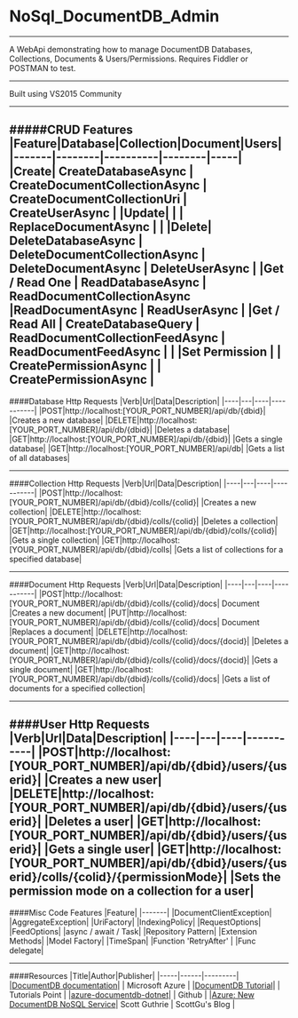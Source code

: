 # NoSql_DocumentDB_Admin

---

A WebApi demonstrating how to manage DocumentDB Databases, Collections, Documents & Users/Permissions. Requires Fiddler or POSTMAN to test.

---

Built using VS2015 Community

---

#####CRUD Features
|Feature|Database|Collection|Document|Users|
|-------|--------|----------|--------|-----|
|Create| CreateDatabaseAsync | CreateDocumentCollectionAsync | CreateDocumentCollectionUri | CreateUserAsync |
|Update| | | ReplaceDocumentAsync | | 
|Delete| DeleteDatabaseAsync | DeleteDocumentCollectionAsync | DeleteDocumentAsync | DeleteUserAsync |
|Get / Read One | ReadDatabaseAsync | ReadDocumentCollectionAsync |ReadDocumentAsync | ReadUserAsync | 
|Get / Read All | CreateDatabaseQuery | ReadDocumentCollectionFeedAsync | ReadDocumentFeedAsync | |
|Set Permission | | CreatePermissionAsync | | CreatePermissionAsync |
---

####Database Http Requests
|Verb|Url|Data|Description|
|----|---|----|-----------|
|POST|http://localhost:[YOUR_PORT_NUMBER]/api/db/{dbid}| |Creates a new database|
|DELETE|http://localhost:[YOUR_PORT_NUMBER]/api/db/{dbid}| |Deletes a database|
|GET|http://localhost:[YOUR_PORT_NUMBER]/api/db/{dbid}| |Gets a single database|
|GET|http://localhost:[YOUR_PORT_NUMBER]/api/db| |Gets a list of all databases|

---

####Collection Http Requests
|Verb|Url|Data|Description|
|----|---|----|-----------|
|POST|http://localhost:[YOUR_PORT_NUMBER]/api/db/{dbid}/colls/{colid}| |Creates a new collection|
|DELETE|http://localhost:[YOUR_PORT_NUMBER]/api/db/{dbid}/colls/{colid}| |Deletes a collection|
|GET|http://localhost:[YOUR_PORT_NUMBER]/api/db/{dbid}/colls/{colid}| |Gets a single collection|
|GET|http://localhost:[YOUR_PORT_NUMBER]/api/db/{dbid}/colls| |Gets a list of collections for a specified database|

---

####Document Http Requests
|Verb|Url|Data|Description|
|----|---|----|-----------|
|POST|http://localhost:[YOUR_PORT_NUMBER]/api/db/{dbid}/colls/{colid}/docs| Document |Creates a new document|
|PUT|http://localhost:[YOUR_PORT_NUMBER]/api/db/{dbid}/colls/{colid}/docs| Document |Replaces a document|
|DELETE|http://localhost:[YOUR_PORT_NUMBER]/api/db/{dbid}/colls/{colid}/docs/{docid}| |Deletes a document|
|GET|http://localhost:[YOUR_PORT_NUMBER]/api/db/{dbid}/colls/{colid}/docs/{docid}| |Gets a single document|
|GET|http://localhost:[YOUR_PORT_NUMBER]/api/db/{dbid}/colls/{colid}/docs| |Gets a list of documents for a specified collection|

---

####User Http Requests
|Verb|Url|Data|Description|
|----|---|----|-----------|
|POST|http://localhost:[YOUR_PORT_NUMBER]/api/db/{dbid}/users/{userid}| |Creates a new user|
|DELETE|http://localhost:[YOUR_PORT_NUMBER]/api/db/{dbid}/users/{userid}| |Deletes a user|
|GET|http://localhost:[YOUR_PORT_NUMBER]/api/db/{dbid}/users/{userid}| |Gets a single user|
|GET|http://localhost:[YOUR_PORT_NUMBER]/api/db/{dbid}/users/{userid}/colls/{colid}/{permissionMode}| |Sets the permission mode on a collection for a user|
---

####Misc Code Features
|Feature|
|-------|
|DocumentClientException|
|AggregateException|
|UriFactory|
|IndexingPolicy|
|RequestOptions|
|FeedOptions|
|async / await / Task|
|Repository Pattern|
|Extension Methods|
|Model Factory|
|TimeSpan|
|Function 'RetryAfter' |
|Func delegate|

---

####Resources
|Title|Author|Publisher|
|-----|------|---------|
|[DocumentDB documentation](https://azure.microsoft.com/en-us/documentation/services/documentdb/)| | Microsoft Azure |
|[DocumentDB Tutorial](http://www.tutorialspoint.com/documentdb/index.htm)| | Tutorials Point |
|[azure-documentdb-dotnet](https://github.com/Azure/azure-documentdb-dotnet)| | Github |
|[Azure: New DocumentDB NoSQL Service](http://weblogs.asp.net/scottgu/azure-new-documentdb-nosql-service-new-search-service-new-sql-alwayson-vm-template-and-more)| Scott Guthrie | ScottGu's Blog |

